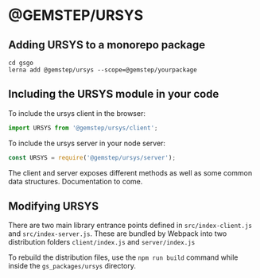 # @GEMSTEP/URSYS

## Adding URSYS to a monorepo package
```
cd gsgo
lerna add @gemstep/ursys --scope=@gemstep/yourpackage
```

## Including the URSYS module in your code
To include the ursys client in the browser:
```js
import URSYS from '@gemstep/ursys/client';
```
To include the ursys server in your node server:
```js
const URSYS = require('@gemstep/ursys/server');
```

The client and server exposes different methods as well as some common data structures.
Documentation to come.

## Modifying URSYS

There are two main library entrance points defined in `src/index-client.js` and `src/index-server.js`. These are bundled by Webpack into two distribution folders `client/index.js` and `server/index.js` 

To rebuild the distribution files, use the `npm run build` command while inside the `gs_packages/ursys` directory. 
